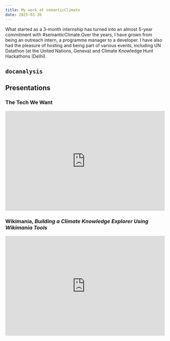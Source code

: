 ```yaml
---
title: My work at semanticClimate
date: 2025-03-30
---
```


What started as a 3-month internship has turned into an almost 5-year commitment with #semanticClimate.Over the years, I have grown from being an outreach intern, a programme manager to a developer. I have also had the pleasure of hosting and being part of various events, including UN Datathon (at the United Nations, Geneva) and Climate Knowledge Hunt Hackathons (Delhi).

## `docanalysis`

## Presentations

### The Tech We Want
<iframe width=100% height="315" src="https://www.youtube.com/embed/o50Jd1w6xKw?si=G8PYwiJprdRoz9lS&amp;start=16827" title="YouTube video player" frameborder="0" allow="accelerometer; autoplay; clipboard-write; encrypted-media; gyroscope; picture-in-picture; web-share" referrerpolicy="strict-origin-when-cross-origin" allowfullscreen></iframe>

### Wikimania, _Building a Climate Knowledge Explorer Using Wikimania Tools_

<iframe width=100% height="315" src="https://www.youtube.com/embed/8XZ4-yp0f-c?si=1XLbEpRJdVzdnbYE" title="YouTube video player" frameborder="0" allow="accelerometer; autoplay; clipboard-write; encrypted-media; gyroscope; picture-in-picture; web-share" referrerpolicy="strict-origin-when-cross-origin" allowfullscreen></iframe>